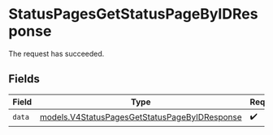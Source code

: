 # StatusPagesGetStatusPageByIDResponse

The request has succeeded.


## Fields

| Field                                                                                                | Type                                                                                                 | Required                                                                                             | Description                                                                                          |
| ---------------------------------------------------------------------------------------------------- | ---------------------------------------------------------------------------------------------------- | ---------------------------------------------------------------------------------------------------- | ---------------------------------------------------------------------------------------------------- |
| `data`                                                                                               | [models.V4StatusPagesGetStatusPageByIDResponse](../models/v4statuspagesgetstatuspagebyidresponse.md) | :heavy_check_mark:                                                                                   | N/A                                                                                                  |